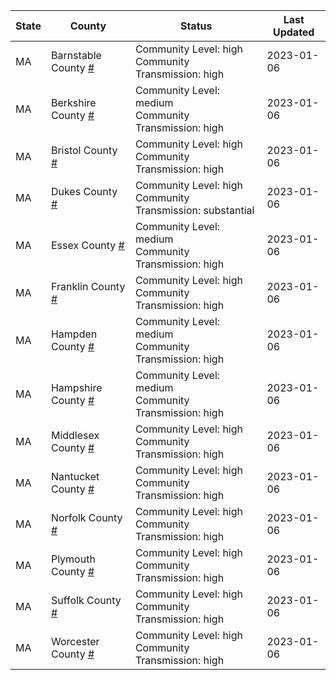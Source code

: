 State | County | Status | Last Updated
--- | --- | --- | --- 
MA | Barnstable County <a href="#barnstable_county">#</a> | <a name="barnstable_county"></a>Community Level: high<br/>Community Transmission: high | 2023-01-06
MA | Berkshire County <a href="#berkshire_county">#</a> | <a name="berkshire_county"></a>Community Level: medium<br/>Community Transmission: high | 2023-01-06
MA | Bristol County <a href="#bristol_county">#</a> | <a name="bristol_county"></a>Community Level: high<br/>Community Transmission: high | 2023-01-06
MA | Dukes County <a href="#dukes_county">#</a> | <a name="dukes_county"></a>Community Level: high<br/>Community Transmission: substantial | 2023-01-06
MA | Essex County <a href="#essex_county">#</a> | <a name="essex_county"></a>Community Level: medium<br/>Community Transmission: high | 2023-01-06
MA | Franklin County <a href="#franklin_county">#</a> | <a name="franklin_county"></a>Community Level: high<br/>Community Transmission: high | 2023-01-06
MA | Hampden County <a href="#hampden_county">#</a> | <a name="hampden_county"></a>Community Level: medium<br/>Community Transmission: high | 2023-01-06
MA | Hampshire County <a href="#hampshire_county">#</a> | <a name="hampshire_county"></a>Community Level: medium<br/>Community Transmission: high | 2023-01-06
MA | Middlesex County <a href="#middlesex_county">#</a> | <a name="middlesex_county"></a>Community Level: high<br/>Community Transmission: high | 2023-01-06
MA | Nantucket County <a href="#nantucket_county">#</a> | <a name="nantucket_county"></a>Community Level: high<br/>Community Transmission: high | 2023-01-06
MA | Norfolk County <a href="#norfolk_county">#</a> | <a name="norfolk_county"></a>Community Level: high<br/>Community Transmission: high | 2023-01-06
MA | Plymouth County <a href="#plymouth_county">#</a> | <a name="plymouth_county"></a>Community Level: high<br/>Community Transmission: high | 2023-01-06
MA | Suffolk County <a href="#suffolk_county">#</a> | <a name="suffolk_county"></a>Community Level: high<br/>Community Transmission: high | 2023-01-06
MA | Worcester County <a href="#worcester_county">#</a> | <a name="worcester_county"></a>Community Level: high<br/>Community Transmission: high | 2023-01-06
